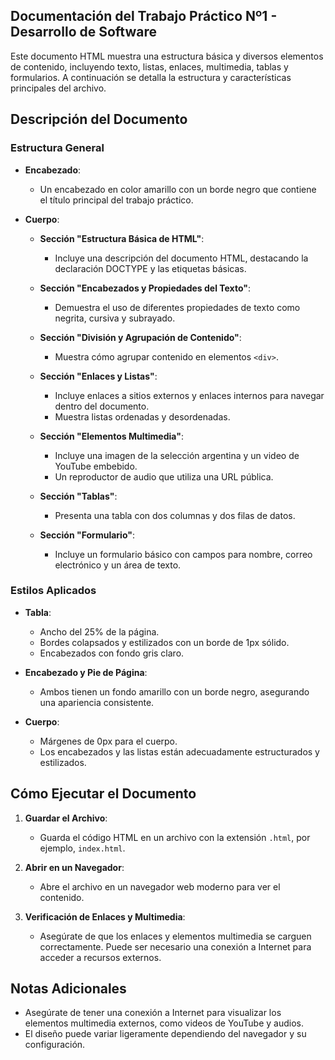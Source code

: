 ## Documentación del Trabajo Práctico Nº1 - Desarrollo de Software

Este documento HTML muestra una estructura básica y diversos elementos de contenido, incluyendo texto, listas, enlaces, multimedia, tablas y formularios. A continuación se detalla la estructura y características principales del archivo.

## Descripción del Documento

### Estructura General

- **Encabezado**:
  - Un encabezado en color amarillo con un borde negro que contiene el título principal del trabajo práctico.

- **Cuerpo**:
  - **Sección "Estructura Básica de HTML"**:
    - Incluye una descripción del documento HTML, destacando la declaración DOCTYPE y las etiquetas básicas.
  
  - **Sección "Encabezados y Propiedades del Texto"**:
    - Demuestra el uso de diferentes propiedades de texto como negrita, cursiva y subrayado.

  - **Sección "División y Agrupación de Contenido"**:
    - Muestra cómo agrupar contenido en elementos `<div>`.

  - **Sección "Enlaces y Listas"**:
    - Incluye enlaces a sitios externos y enlaces internos para navegar dentro del documento.
    - Muestra listas ordenadas y desordenadas.

  - **Sección "Elementos Multimedia"**:
    - Incluye una imagen de la selección argentina y un video de YouTube embebido.
    - Un reproductor de audio que utiliza una URL pública.

  - **Sección "Tablas"**:
    - Presenta una tabla con dos columnas y dos filas de datos.

  - **Sección "Formulario"**:
    - Incluye un formulario básico con campos para nombre, correo electrónico y un área de texto.

### Estilos Aplicados

- **Tabla**:
  - Ancho del 25% de la página.
  - Bordes colapsados y estilizados con un borde de 1px sólido.
  - Encabezados con fondo gris claro.

- **Encabezado y Pie de Página**:
  - Ambos tienen un fondo amarillo con un borde negro, asegurando una apariencia consistente.

- **Cuerpo**:
  - Márgenes de 0px para el cuerpo.
  - Los encabezados y las listas están adecuadamente estructurados y estilizados.

## Cómo Ejecutar el Documento

1. **Guardar el Archivo**:
   - Guarda el código HTML en un archivo con la extensión `.html`, por ejemplo, `index.html`.

2. **Abrir en un Navegador**:
   - Abre el archivo en un navegador web moderno para ver el contenido.

3. **Verificación de Enlaces y Multimedia**:
   - Asegúrate de que los enlaces y elementos multimedia se carguen correctamente. Puede ser necesario una conexión a Internet para acceder a recursos externos.

## Notas Adicionales

- Asegúrate de tener una conexión a Internet para visualizar los elementos multimedia externos, como videos de YouTube y audios.
- El diseño puede variar ligeramente dependiendo del navegador y su configuración.
